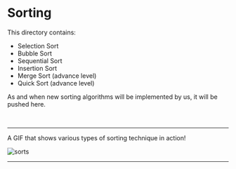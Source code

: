 # Sorting

This directory contains:

- Selection Sort
- Bubble Sort
- Sequential Sort
- Insertion Sort
- Merge Sort (advance level)
- Quick Sort (advance level)

As and when new sorting algorithms will be implemented by us, it will be pushed here.

<br> <hr>

A GIF that shows various types of sorting technique in action!

![sorts](https://user-images.githubusercontent.com/62696039/100060157-2fdada80-2e52-11eb-9573-63afdc2d3c84.gif)

<hr>
